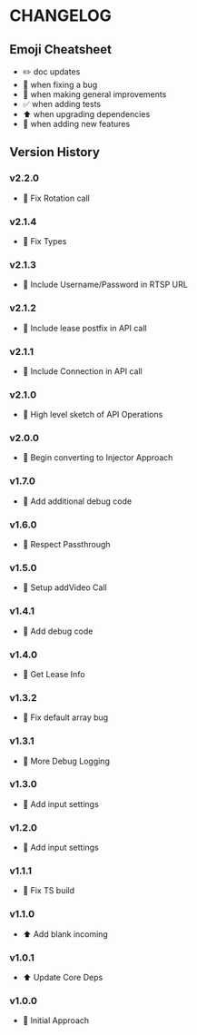 # CHANGELOG

## Emoji Cheatsheet
- :pencil2: doc updates
- :bug: when fixing a bug
- :rocket: when making general improvements
- :white_check_mark: when adding tests
- :arrow_up: when upgrading dependencies
- :tada: when adding new features

## Version History

### v2.2.0

- :bug: Fix Rotation call

### v2.1.4

- :bug: Fix Types

### v2.1.3

- :bug: Include Username/Password in RTSP URL

### v2.1.2

- :bug: Include lease postfix in API call

### v2.1.1

- :bug: Include Connection in API call

### v2.1.0

- :tada: High level sketch of API Operations

### v2.0.0

- :tada: Begin converting to Injector Approach

### v1.7.0

- :rocket: Add additional debug code

### v1.6.0

- :rocket: Respect Passthrough

### v1.5.0

- :rocket: Setup addVideo Call

### v1.4.1

- :rocket: Add debug code

### v1.4.0

- :rocket: Get Lease Info

### v1.3.2

- :bug: Fix default array bug

### v1.3.1

- :rocket: More Debug Logging

### v1.3.0

- :rocket: Add input settings

### v1.2.0

- :rocket: Add input settings

### v1.1.1

- :bug: Fix TS build

### v1.1.0

- :arrow_up: Add blank incoming

### v1.0.1

- :arrow_up: Update Core Deps

### v1.0.0

- :rocket: Initial Approach

